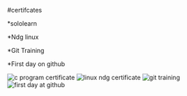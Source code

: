 #certifcates

*sololearn

*Ndg linux

*Git Training

*First day on github

![c program certificate](https://user-images.githubusercontent.com/80566690/158159295-62f161e0-b406-4c00-977d-ba8046d05d36.jpg)
![linux ndg certificate](https://user-images.githubusercontent.com/80566690/158317987-44d70b41-b28e-4e1a-b901-932427596887.png)
![git training](https://user-images.githubusercontent.com/80566690/158160383-4841a946-8ee0-4065-bdd9-635810399a8e.png)
![first day at github](https://user-images.githubusercontent.com/80566690/158159081-61364121-1394-4748-819b-94dfec6fcff0.png)
